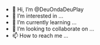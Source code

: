 - 👋 Hi, I’m @DeuOndaDeuPlay
- 👀 I’m interested in ...
- 🌱 I’m currently learning ...
- 💞️ I’m looking to collaborate on ...
- 📫 How to reach me ...

<!---
DeuOndaDeuPlay/DeuOndaDeuPlay is a ✨ special ✨ repository because its `README.md` (this file) appears on your GitHub profile.
You can click the Preview link to take a look at your changes.
--->
